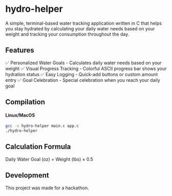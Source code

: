 # hydro-helper
A simple, terminal-based water tracking application written in C that helps you stay hydrated by calculating your daily water needs based on your weight and tracking your consumption throughout the day.

## Features
✅ Personalized Water Goals - Calculates daily water needs based on your weight
✅ Visual Progress Tracking - Colorful ASCII progress bar shows your hydration status
✅ Easy Logging - Quick-add buttons or custom amount entry
✅ Goal Celebration - Special celebration when you reach your daily goal

## Compilation
#### Linux/MacOS
```bash
gcc -o hydro-helper main.c app.c
./hydro-helper
```

## Calculation Formula
Daily Water Goal (oz) = Weight (lbs) × 0.5

## Development
This project was made for a hackathon.
